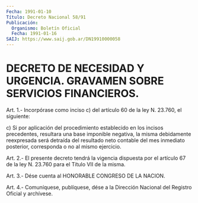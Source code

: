 ```yaml
---
Fecha: 1991-01-10
Título: Decreto Nacional 58/91
Publicación:
  Organismo: Boletín Oficial
  Fecha: 1991-01-16
SAIJ: https://www.saij.gob.ar/DN19910000058
---
```

# DECRETO DE NECESIDAD Y URGENCIA. GRAVAMEN SOBRE SERVICIOS FINANCIEROS.

<a id="1"></a>
Art.  1.- Incorpórase como inciso c) del artículo 60 de la ley N. 23.760, el siguiente:

c) Si por aplicación  del  procedimiento establecido en los incisos precedentes,  resultara  una  base  imponible  negativa,  la  misma debidamente reexpresada será detraída  del  resultado neto contable del mes inmediato posterior, corresponda o no  al  mismo ejercicio.

<a id="2"></a>
Art.  2.- El presente decreto tendrá la vigencia dispuesta por el artículo  67 de la ley N. 23.760 para el Título VII de la misma.

<a id="3"></a>
Art.  3.-  Dése  cuenta  al  HONORABLE  CONGRESO DE LA NACION.

<a id="4"></a>
Art. 4.- Comuníquese, publíquese, dése a la Dirección Nacional del Registro Oficial y archívese.